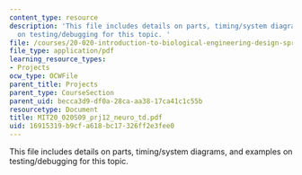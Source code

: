 ```yaml
---
content_type: resource
description: 'This file includes details on parts, timing/system diagrams, and examples
  on testing/debugging for this topic. '
file: /courses/20-020-introduction-to-biological-engineering-design-spring-2009/16915319b9cfa618bc17326ff2e3fee0_MIT20_020S09_prj12_neuro_td.pdf
file_type: application/pdf
learning_resource_types:
- Projects
ocw_type: OCWFile
parent_title: Projects
parent_type: CourseSection
parent_uid: becca3d9-df0a-28ca-aa38-17ca41c1c55b
resourcetype: Document
title: MIT20_020S09_prj12_neuro_td.pdf
uid: 16915319-b9cf-a618-bc17-326ff2e3fee0
---
```

This file includes details on parts, timing/system diagrams, and examples on testing/debugging for this topic. 

